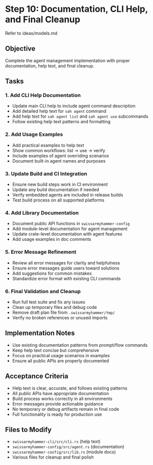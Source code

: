# Step 10: Documentation, CLI Help, and Final Cleanup

Refer to ideas/models.md

## Objective

Complete the agent management implementation with proper documentation, help text, and final cleanup.

## Tasks

### 1. Add CLI Help Documentation
- Update main CLI help to include agent command description
- Add detailed help text for `sah agent` command
- Add help text for `sah agent list` and `sah agent use` subcommands
- Follow existing help text patterns and formatting

### 2. Add Usage Examples
- Add practical examples to help text
- Show common workflows: list → use → verify
- Include examples of agent overriding scenarios
- Document built-in agent names and purposes

### 3. Update Build and CI Integration
- Ensure new build steps work in CI environment
- Update any build documentation if needed
- Verify embedded agents are included in release builds
- Test build process on all supported platforms

### 4. Add Library Documentation
- Document public API functions in `swissarmyhammer-config`
- Add module-level documentation for agent management
- Update crate-level documentation with agent features
- Add usage examples in doc comments

### 5. Error Message Refinement
- Review all error messages for clarity and helpfulness
- Ensure error messages guide users toward solutions
- Add suggestions for common mistakes
- Standardize error format with existing CLI commands

### 6. Final Validation and Cleanup
- Run full test suite and fix any issues
- Clean up temporary files and debug code
- Remove draft plan file from `.swissarmyhammer/tmp/`
- Verify no broken references or unused imports

## Implementation Notes

- Use existing documentation patterns from prompt/flow commands
- Keep help text concise but comprehensive
- Focus on practical usage scenarios in examples
- Ensure all public APIs are properly documented

## Acceptance Criteria

- Help text is clear, accurate, and follows existing patterns
- All public APIs have appropriate documentation
- Build process works correctly in all environments
- Error messages provide actionable guidance
- No temporary or debug artifacts remain in final code
- Full functionality is ready for production use

## Files to Modify

- `swissarmyhammer-cli/src/cli.rs` (help text)
- `swissarmyhammer-config/src/agent.rs` (documentation)
- `swissarmyhammer-config/src/lib.rs` (module docs)
- Various files for cleanup and final polish